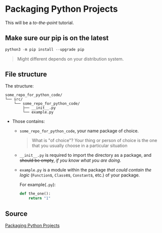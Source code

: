 # Packaging Python Projects

This will be a _to-the-point_ tutorial.

## Make sure our pip is on the latest

```python
python3 -m pip install --upgrade pip
```

> Might different depends on your distribution system.

## File structure

The structure:

```
some_repo_for_python_code/
└── src/
    └── some_repo_for_python_code/
        ├── __init__.py
        └── example.py
```

- Those contains:
  - `some_repo_for_python_code`, your name package of choice.
    > What is "of choice"? Your thing or person of choice is the one that you usually choose in a particular situation
  - `__init__.py` is required to import the directory as a package, and ~~should be empty~~, _if you know what you are doing_.
  - `example.py` is a module within the package _that could contain the logic_ (`Function`s, `Class`es, `Constant`s, etc.) of your package.

    For example(`.py`):

    ```python
    def the_one():
        return "1"
    ```

## Source

[Packaging Python Projects](https://packaging.python.org/en/latest/tutorials/packaging-projects/)
